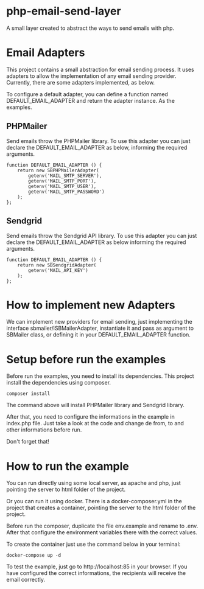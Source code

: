 # php-email-send-layer
A small layer created to abstract the ways to send emails with php.

# Email Adapters

This project contains a small abstraction for email sending process. It uses adapters to allow the implementation of any email sending provider. Currently, there are some adapters implemented, as below.

To configure a default adapter, you can define a function named DEFAULT_EMAIL_ADAPTER and return the adapter instance. As the examples.

## PHPMailer

Send emails throw the PHPMailer library. To use this adapter you can just declare the DEFAULT_EMAIL_ADAPTER as below, informing the required arguments.

```
function DEFAULT_EMAIL_ADAPTER () {
    return new SBPHPMailerAdapter(
        getenv('MAIL_SMTP_SERVER'),
        getenv('MAIL_SMTP_PORT'),
        getenv('MAIL_SMTP_USER'),
        getenv('MAIL_SMTP_PASSWORD')
    );
};
```

## Sendgrid

Send emails throw the Sendgrid API library. To use this adapter you can just declare the DEFAULT_EMAIL_ADAPTER as below informing the required arguments.

```
function DEFAULT_EMAIL_ADAPTER () {
    return new SBSendgridAdapter(
        getenv('MAIL_API_KEY')
    );
};
```

# How to implement new Adapters

We can implement new providers for email sending, just implementing the interface sbmailer/iSBMailerAdapter, instantiate it and pass as argument to SBMailer class, or defining it in your DEFAULT_EMAIL_ADAPTER function. 

# Setup before run the examples

Before run the examples, you need to install its dependencies. 
This project install the dependencies using composer. 

```
composer install
```

The command above will install PHPMailer library and Sendgrid library.

After that, you need to configure the informations in the example in index.php file.
Just take a look at the code and change de from, to and other informations before run.

Don't forget that!

# How to run the example

You can run directly using some local server, as apache and php, just pointing the server to html folder of the project.

Or you can run it using docker.
There is a docker-composer.yml in the project that creates a container, pointing the server to the html folder of the project.

Before run the composer, duplicate the file env.example and rename to .env. After that configure the environment variables there with the correct values.

To create the container just use the command below in your terminal:

```
docker-compose up -d
```

To test the example, just go to http://localhost:85 in your browser. If you have configured the correct informations, the recipients will receive the email correctly.
